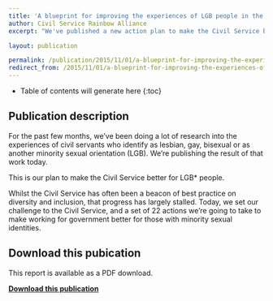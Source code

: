 ```yaml
---
title: 'A blueprint for improving the experiences of LGB people in the Civil Service'
author: Civil Service Rainbow Alliance
excerpt: "We've published a new action plan to make the Civil Service better for LGB* people."

layout: publication

permalink: /publication/2015/11/01/a-blueprint-for-improving-the-experiences-of-lgb-people-in-the-civil-service/
redirect_from: /2015/11/01/a-blueprint-for-improving-the-experiences-of-lgb-people-in-the-civil-service/
---
```



<!-- Include the following to generate a Table of Contents -->
* Table of contents will generate here
{:toc}
<!-- Don't touch the Table of Contents above -->

<!-- Include this line to process the Markdown and format the content properly -->
<div id="page-content" markdown="1">
<!-- Don't remove the line of code above -->

## Publication description

For the past few months, we’ve been doing a lot of research into the experiences of civil servants who identify as lesbian, gay, bisexual or as another minority sexual orientation (LGB). We’re publishing the result of that work today.

This is our plan to make the Civil Service better for LGB* people.

Whilst the Civil Service has often been a beacon of best practice on diversity and inclusion, that progress has largely stalled. Today, we set our challenge to the Civil Service, and a set of 22 actions we’re going to take to make working for government better for those with minority sexual identities.

## Download this pubication

This report is available as a PDF download.

**[Download this publication](/assets/documents/2015-11-01-blueprint-for-improving-lgbt-civil-servant-experiences.pdf)**

<!-- Include this line to process the Markdown and format the content properly -->
</div>
<!-- Don't remove the line of code above -->
